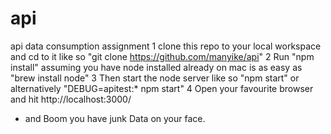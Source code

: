 # api
api data consumption assignment
1 clone this repo to your local workspace and cd to it like so "git clone https://github.com/manyike/api"
2 Run "npm install" assuming you have node installed already on mac is as easy as "brew install node"
3 Then start the node server like so "npm start" or alternatively "DEBUG=apitest:* npm start"
4 Open your favourite browser and hit http://localhost:3000/
* and Boom you have junk Data on your face.
